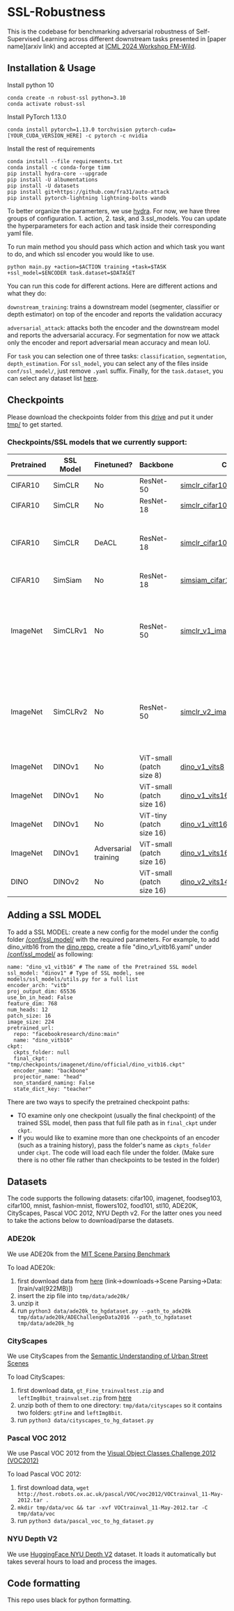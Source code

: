 # SSL-Robustness

This is the codebase for benchmarking adversarial robustness of Self-Supervised Learning across different downstream tasks presented in [paper name](arxiv link) and accepted at [ICML 2024 Workshop FM-Wild](https://openreview.net/forum?id=U2nyqFbnRF).

## Installation & Usage

Install python 10
```
conda create -n robust-ssl python=3.10
conda activate robust-ssl
```
Install PyTorch 1.13.0
```
conda install pytorch=1.13.0 torchvision pytorch-cuda=[YOUR_CUDA_VERSION_HERE] -c pytorch -c nvidia
```
Install the rest of requirements
```
conda install --file requirements.txt
conda install -c conda-forge timm
pip install hydra-core --upgrade
pip install -U albumentations
pip install -U datasets
pip install git+https://github.com/fra31/auto-attack
pip install pytorch-lightning lightning-bolts wandb
```
To better organize the paramerters, we use [hydra](hydra.cc). For now, we have three groups of configuration. 1. action, 2. task, and 3.ssl_models. You can update the hyperparameters for each action and task inside their corresponding yaml file.

To run main method you should pass which action and which task you want to do, and which ssl encoder you would like to use.

```
python main.py +action=$ACTION training +task=$TASK +ssl_model=$ENCODER task.dataset=$DATASET
```

You can run this code for different actions. Here are different actions and what they do:

`downstream_training`: trains a downstream model (segmenter, classifier or depth estimator) on top of the encoder and reports the validation accuracy

`adversarial_attack`: attacks both the encoder and the downstream model and reports the adversarial accuracy. For segmentation for now we attack only the encoder and report adversarial mean accuracy and mean IoU.

For `task` you can selection one of three tasks: `classification`, `segmentation`, `depth_estimation`. For `ssl_model`, you can select any of the files inside `conf/ssl_model/`, just remove `.yaml` suffix. Finally, for the `task.dataset`, you can select any dataset list [here](https://github.com/atiyeh-ashari/robust-ssl-l6/blob/atiyeh/publish/data/local_datasets.py#L456-L468).

## Checkpoints
Please download the checkpoints folder from this [drive](https://drive.google.com/drive/folders/11vS0t1BDQAFoqGWjBsyFuffbR_2gQihS?usp=sharing) and put it under [tmp/](tmp/) to get started. 

### Checkpoints/SSL models that we currently support:

| Pretrained| SSL Model | Finetuned?| Backbone |Config| Source |
|-----------|--------|--------------------|----------|----------|--------|
| CIFAR10   | SimCLR  | No   |ResNet-50   |[simclr_cifar10_resnet50](conf/ssl_model/simclr_cifar10_resnet50.yaml)            |[Pytorch SimCLR](https://github.com/echoyi/SimCLR) |
| CIFAR10   | SimCLR  | No   |ResNet-18 |[simclr_cifar10_resnet18_solo](conf/ssl_model/simclr_cifar10_resnet18_solo.yaml)     |[solo-learn](https://github.com/vturrisi/solo-learn) |
| CIFAR10   | SimCLR  | DeACL|ResNet-18 |[simclr_cifar10_resnet18_DeACL](conf/ssl_model/simclr_cifar10_resnet18_DeACL.yamll)   | Finetuned with DeACL from solo-learn checkpoint|
| CIFAR10   | SimSiam | No   |ResNet-18 |[simsiam_cifar10_resnet18_solo](conf/ssl_model/simsiam_cifar10_resnet18_solo.yaml)    |[solo-learn](https://github.com/vturrisi/solo-learn) |
| ImageNet  | SimCLRv1  | No   |ResNet-50   |[simclr_v1_imagenet_resnet50](conf/ssl_model/simclr_v1_imagenet_resnet50_1x.yaml)            |[How Well Do Self-Supervised Models Transfer? repo](https://github.com/linusericsson/ssl-transfer) + [SimCLRv1 tf to torch converter](https://github.com/tonylins/simclr-converter)|
| ImageNet  | SimCLRv2  | No   |ResNet-50   |[simclr_v2_imagenet_resnet50](conf/ssl_model/simclr_v2_imagenet_resnet50_1x.yaml)            |[How Well Do Self-Supervised Models Transfer? repo](https://github.com/linusericsson/ssl-transfer) + [SimCLRv2 tf to torch converter](https://github.com/Separius/SimCLRv2-Pytorch)|
| ImageNet  | DINOv1  | No   |ViT-small (patch size 8) |[dino_v1_vits8]([conf/ssl_model/dino_v1_vits8.yaml)      |[dino](https://github.com/facebookresearch/dino) |
| ImageNet  | DINOv1  | No   |ViT-small (patch size 16) |[dino_v1_vits16]([conf/ssl_model/dino_v1_vits16.yaml)      |[dino](https://github.com/facebookresearch/dino) |
| ImageNet  | DINOv1  | No   |ViT-tiny (patch size 16) |[dino_v1_vitt16_ours]([conf/ssl_model/dino_v1_vits16.yaml) |Trained by SprintML|
| ImageNet  | DINOv1  | Adversarial training   |ViT-small (patch size 16) |[dino_v1_vits16_adv_ours]([conf/ssl_model/dino_v1_vits16_adv_ours.yaml) |Trained by SprintML|
| DINO      | DINOv2  | No |ViT-small (patch size 16) |[dino_v2_vits14_distilled]([conf/ssl_model/dino_v2_vits14_distilled.yaml) |[dinov2](https://github.com/facebookresearch/dinov2)|

## Adding a SSL MODEL
To add a SSL MODEL:
create a new config for the model under the config folder [/conf/ssl_model/](/conf/ssl_model/) with the required parameters. For example, to add dino_vitb16 from the [dino repo](https://github.com/facebookresearch/dino), create a file "dino_v1_vitb16.yaml" under [/conf/ssl_model/](/conf/ssl_model/) as following:
```
name: "dino_v1_vitb16" # The name of the Pretrained SSL model
ssl_model: "dinov1" # Type of SSL model, see models/ssl_models/utils.py for a full list
encoder_arch: "vitb" 
proj_output_dim: 65536
use_bn_in_head: False
feature_dim: 768 
num_heads: 12 
patch_size: 16 
image_size: 224
pretrained_url:
  repo: "facebookresearch/dino:main"
  name: "dino_vitb16"
ckpt:
  ckpts_folder: null 
  final_ckpt: "tmp/checkpoints/imagenet/dino/official/dino_vitb16.ckpt" 
  encoder_name: "backbone"
  projector_name: "head"
  non_standard_naming: False
  state_dict_key: "teacher"
```

There are two ways to specify the pretrained checkpoint paths:
- TO examine only one checkpoint (usually the final checkpoint) of the trained SSL model, then pass that full file path as in `final_ckpt` under `ckpt`.
- If you would like to examine more than one checkpoints of an encoder (such as a training history), pass the folder's name as `ckpts_folder` under `ckpt`. The code will load each file under the folder. (Make sure there is no other file rather than checkpoints to be tested in the folder)

## Datasets

The code supports the following datasets: cifar100, imagenet, foodseg103, cifar100, mnist, fashion-mnist, flowers102, food101, stl10, ADE20K, CityScapes, Pascal VOC 2012, NYU Depth v2. For the latter ones you need to take the actions below to download/parse the datasets.

### ADE20k

We use ADE20k from the [MIT Scene Parsing Benchmark](http://sceneparsing.csail.mit.edu/)

To load ADE20k:

1. first download data from [here](http://sceneparsing.csail.mit.edu/) (link→downloads→Scene Parsing→Data:[train/val(922MB)]) 
2. insert the zip file into `tmp/data/ade20k/`
3. unzip it
4. run `python3 data/ade20k_to_hgdataset.py --path_to_ade20k tmp/data/ade20k/ADEChallengeData2016 --path_to_hgdataset tmp/data/ade20k_hg`


### CityScapes

We use CityScapes from the [Semantic Understanding of Urban Street Scenes](https://www.cityscapes-dataset.com/)

To load CityScapes:

1. first download data, `gt_Fine_trainvaltest.zip` and `leftImg8bit_trainvalset.zip` from [here](https://www.cityscapes-dataset.com/downloads/)
2. unzip both of them to one directory: `tmp/data/cityscapes` so it contains two folders: `gtFine` and `leftImg8bit`.
3. run `python3 data/cityscapes_to_hg_dataset.py`

### Pascal VOC 2012

We use Pascal VOC 2012 from the [Visual Object Classes Challenge 2012 (VOC2012)](http://host.robots.ox.ac.uk/pascal/VOC/voc2012/#data)

To load Pascal VOC 2012:

1. first download data, `wget http://host.robots.ox.ac.uk/pascal/VOC/voc2012/VOCtrainval_11-May-2012.tar .`
2. `mkdir tmp/data/voc && tar -xvf VOCtrainval_11-May-2012.tar -C tmp/data/voc`
3. run `python3 data/pascal_voc_to_hg_dataset.py`

### NYU Depth V2

We use [HuggingFace NYU Depth V2](https://huggingface.co/datasets/sayakpaul/nyu_depth_v2) dataset. It loads it automatically but takes several hours to load and process the images.

## Code formatting

This repo uses black for python formatting.
